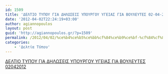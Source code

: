 ```yaml
---
id: 1509
title: 'ΔΕΛΤΙΟ ΤΥΠΟΥ ΓΙΑ ΔΗΛΩΣΕΙΣ ΥΠΟΥΡΓΟΥ ΥΓΕΙΑΣ ΓΙΑ ΒΟΥΛΕΥΤΕΣ 02-04-2012'
date: '2012-04-02T22:24:19+03:00'
author: agiannopoulos
layout: post
guid: 'http://agiannopoulos.gr/?p=1509'
permalink: /2012/04/02/%ce%b4%ce%b5%ce%bb%cf%84%ce%b9%ce%bf-%cf%84%cf%85%cf%80%ce%bf%cf%85-%ce%b3%ce%b9%ce%b1-%ce%b4%ce%b7%ce%bb%cf%89%cf%83%ce%b5%ce%b9%cf%83-%cf%85%cf%80%ce%bf%cf%85%cf%81%ce%b3%ce%bf%cf%85-%cf%85%ce%b3/
categories:
    - 'Δελτία Τύπου'
---
```


[ΔΕΛΤΙΟ ΤΥΠΟΥ ΓΙΑ ΔΗΛΩΣΕΙΣ ΥΠΟΥΡΓΟΥ ΥΓΕΙΑΣ ΓΙΑ ΒΟΥΛΕΥΤΕΣ 02042012](http://localhost:8000/wp-content/uploads/2012/04/ceb4ceb5cebbcf84ceb9cebf-cf84cf85cf80cebfcf85-ceb3ceb9ceb1-ceb4ceb7cebbcf89cf83ceb5ceb9cf83-cf85cf80cebfcf85cf81ceb3cebfcf85-cf85ceb3.doc)